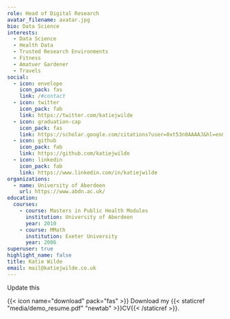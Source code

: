 ```yaml
---
role: Head of Digital Research
avatar_filename: avatar.jpg
bio: Data Science
interests:
  - Data Science
  - Health Data
  - Trusted Research Environments
  - Fitness
  - Amatuer Gardener
  - Travels
social:
  - icon: envelope
    icon_pack: fas
    link: /#contact
  - icon: twitter
    icon_pack: fab
    link: https://twitter.com/katiejwilde
  - icon: graduation-cap
    icon_pack: fas
    link: https://scholar.google.com/citations?user=0xt53n0AAAAJ&hl=en&oi=ao
  - icon: github
    icon_pack: fab
    link: https://github.com/katiejwilde
  - icon: linkedin
    icon_pack: fab
    link: https://www.linkedin.com/in/katiejwilde
organizations:
  - name: University of Aberdeen
    url: https://www.abdn.ac.uk/
education:
  courses:
    - course: Masters in Public Health Modules
      institution: University of Aberdeen
      year: 2010
    - course: MMath
      institution: Exeter University
      year: 2006
superuser: true
highlight_name: false
title: Katie Wilde
email: mail@katiejwilde.co.uk
---
```

Update this

{{< icon name="download" pack="fas" >}} Download my {{< staticref "media/demo_resume.pdf" "newtab" >}}CV{{< /staticref >}}.

